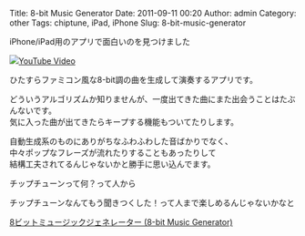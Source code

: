 Title: 8-bit Music Generator
Date: 2011-09-11 00:20
Author: admin
Category: other
Tags: chiptune, iPad, iPhone
Slug: 8-bit-music-generator

iPhone/iPad用のアプリで面白いのを見つけました

<object type="application/x-shockwave-flash" data="http://www.youtube.com/v/-4D6cgKcNYA" width="400" height="300"><param name="movie" value="http://www.youtube.com/v/-4D6cgKcNYA"></param><param name="quality" value="high"></param><param name="allowFullScreen" value="true"></param><!-- Fallback content -->[![](http://img.youtube.com/vi/-4D6cgKcNYA/0.jpg)YouTube
Video](http://www.youtube.com/watch?v=-4D6cgKcNYA)</object>

ひたすらファミコン風な8-bit調の曲を生成して演奏するアプリです。  

どういうアルゴリズムか知りませんが、一度出てきた曲にまた出会うことはたぶんないです。  
気に入った曲が出てきたらキープする機能もついてたりします。

自動生成系のものにありがちなふわふわした音ばかりでなく、  
中々ポップなフレーズが流れたりすることもあったりして  
結構工夫されてるんじゃないかと勝手に思い込んでます。

チップチューンって何？って人から  

チップチューンなんてもう聞きつくした！って人まで楽しめるんじゃないかなと

[8ビットミュージックジェネレーター (8-bit Music
Generator)](http://itunes.apple.com/jp/app/id461252361?mt=8)
